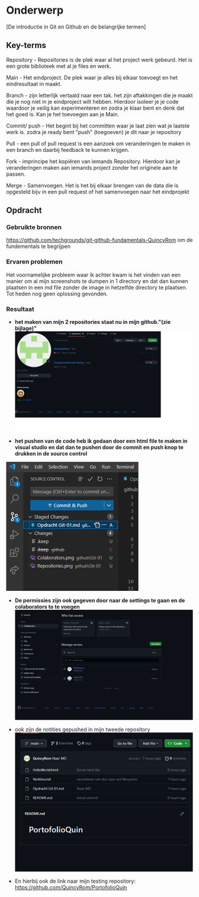 # Onderwerp
[De introductie in Git en Github en de belangrijke termen]

## Key-terms
Repository -  Repositories is de plek waar al het project werk gebeurd. Het is een grote biblioteek met al je files en werk.

Main - Het eindproject. De plek waar je alles bij elkaar toevoegt en het eindresultaat in maakt.

Branch - zijn letterlijk vertaald naar een tak. het zijn aftakkingen die je maakt die je nog niet in je eindproject wilt hebben. Hierdoor isoleer je je code waardoor je veilig kan experimenteren en zodra je klaar bent en denk dat het goed is. Kan je het toevoegen aan je Main.

Commit/ push - Het begint bij het committen waar je laat zien wat je laatste werk is. zodra je ready bent "push" (toegoeven) je dit naar je repository

Pull - een pull of pull request is een aanzoek om veranderingen te maken in een branch en daarbij feedback te kunnen krijgen.

Fork - imprincipe het kopiëren van iemands Repository. Hierdoor kan je veranderingen maken aan iemands project zonder het originele aan te passen.

Merge - Samenvoegen. Het is het bij elkaar brengen van de data die is opgesteld bijv in een pull request of het samenvoegen naar het eindprojekt

## Opdracht
### Gebruikte bronnen
https://github.com/techgrounds/git-github-fundamentals-QuincyRom
om de fundementals te begrijpen

### Ervaren problemen
Het voornamelijke probleem waar ik achter kwam is het vinden van een manier om al mijn screenshots te dumpen in 1 directory en dat dan kunnen plaatsen in een md file zonder de image in hetzelfde directory te plaatsen. Tot heden nog geen oplossing gevonden.

### Resultaat
- **het maken van mijn 2 repositories staat nu in mijn github."(zie bijlage)"**
![Screenshot Repos](/00_includes/Repositories.png)

- **het pushen van de code heb ik gedaan door een html file te maken in visual studio en dat dan te pushen door de commit en push knop te drukken in de source control**

![Push method](/00_includes/Pushing.png)

- __De permissies zijn ook gegeven door naar de settings te gaan en de colaborators to te voegen__
![Screenshot colabs](/00_includes/Colaborators.png)

- ook zijn de notities gepushed in mijn tweede repository
![Notities](/00_includes/NotitiesPushed.png)

- En hierbij ook de link naar mijn testing repository: https://github.com/QuincyRom/PortofolioQuin


